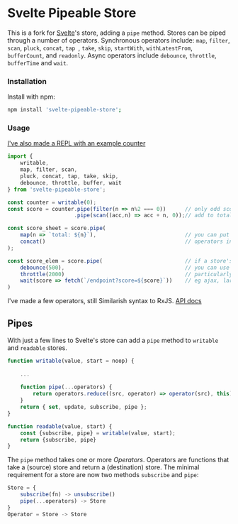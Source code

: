 
# Svelte Pipeable Store

This is a fork for [Svelte](https://svelte.dev/)'s store, adding a `pipe` method.
Stores can be piped through a number of operators. Synchronous operators include:
`map`, `filter`, `scan`, `pluck`, `concat`, `tap `, `take`, `skip`, `startWith`, `withLatestFrom`, `bufferCount`, and `readonly`.
Async operators include `debounce`, `throttle`, `bufferTime` and `wait`.

### Installation

Install with npm:

```sh
npm install 'svelte-pipeable-store';
```

### Usage

[I've also made a REPL with an example counter](https://svelte.dev/repl/df4cbb0aaac44b769a3cbeed0cb0af59?version=3.9.1)

```javascript
import {
    writable,
    map, filter, scan, 
    pluck, concat, tap, take, skip, 
    debounce, throttle, buffer, wait
} from 'svelte-pipeable-store';

const counter = writable(0);
const score = counter.pipe(filter(n => n%2 === 0))      // only odd scores count
                     .pipe(scan((acc,n) => acc + n, 0));// add to total

const score_sheet = score.pipe(
    map(n => `total: ${n}`),                            // you can put multiple
    concat()                                            // operators in one call to pipe
);

const score_elem = score.pipe(                          // if a store's state can update quickly 
    debounce(500),                                      // you can use async operators to slow down updates
    throttle(2000)                                      // particularly if your pipeline has a bottleneck
    wait(score => fetch(`/endpoint?score=${score}`))    // eg ajax, large DOM updates (or if they have transitions)
)
```


I've made a few operators, still Similarish syntax to RxJS. [API docs](https://github.com/sprawld/svelte-pipeable-store/blob/master/API.md)

## Pipes

With just a few lines to Svelte's store can add a `pipe` method to `writable` and `readable` stores.

```javascript
function writable(value, start = noop) {
    
    ...
    
    function pipe(...operators) {
        return operators.reduce((src, operator) => operator(src), this);
    }
    return { set, update, subscribe, pipe };
}

function readable(value, start) {
    const {subscribe, pipe} = writable(value, start);
    return {subscribe, pipe}
}

```


The `pipe` method takes one or more _Operators_.
Operators are functions that take a (source) store and return a (destination) store.
The minimal requirement for a store are now two methods `subscribe` and `pipe`:

```javascript
Store = {
    subscribe(fn) -> unsubscribe()
    pipe(...operators) -> Store
}
Operator = Store -> Store
```

